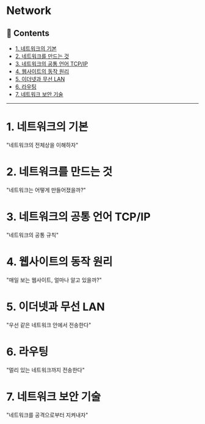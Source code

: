 # Network

## :memo: Contents
- [1. 네트워크의 기본](#1-네트워크의-기본)
- [2. 네트워크를 만드는 것](#2-네트워크를-만드는-것)
- [3. 네트워크의 공통 언어 TCP/IP](#3-네트워크의-공통-언어-tcpip)
- [4. 웹사이트의 동작 원리](#4-웹사이트의-동작-원리)
- [5. 이더넷과 무선 LAN](#5-이더넷과-무선-lan)
- [6. 라우팅](#6-라우팅)
- [7. 네트워크 보안 기술](#7-네트워크-보안-기술)

---

# 1. 네트워크의 기본
"네트워크의 전체상을 이해하자"

# 2. 네트워크를 만드는 것
"네트워크는 어떻게 만들어졌을까?"

# 3. 네트워크의 공통 언어 TCP/IP
"네트워크의 공통 규칙"

# 4. 웹사이트의 동작 원리
"매일 보는 웹사이트, 얼마나 알고 있을까?"

# 5. 이더넷과 무선 LAN
"우선 같은 네트워크 안에서 전송한다"

# 6. 라우팅
"멀리 있는 네트워크까지 전송한다"

# 7. 네트워크 보안 기술
"네트워크를 공격으로부터 지켜내자"
